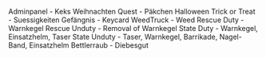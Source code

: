 Adminpanel - Keks
Weihnachten Quest - Päkchen
Halloween Trick or Treat - Suessigkeiten
Gefängnis - Keycard
WeedTruck - Weed
Rescue Duty - Warnkegel
Rescue Unduty - Removal of Warnkegel
State Duty - Warnkegel, Einsatzhelm, Taser
State Unduty - Taser, Warnkegel, Barrikade, Nagel-Band, Einsatzhelm
Bettlerraub - Diebesgut
